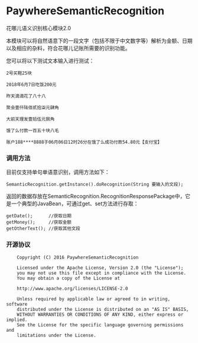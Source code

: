 # PaywhereSemanticRecognition
花哪儿语义识别核心模块2.0

本模块可以将自然语意下的一段文字（包括不限于中文数字等）解析为金额、日期以及相应的杂料，符合花哪儿记账所需要的识别功能。

您可以将以下测试文本输入进行测试：
```
2号买鞋25块

2018年6月7日吃饭200元

昨天滴滴花了八十八

聚会壹仟陆佰贰拾柒元肆角

大前天理发壹拾伍元捌角

饿了么付款一百五十块八毛

账户188****8888于06月06日12时26分在饿了么成功付款54.80元【支付宝】
```

### 调用方法
目前仅支持单句单语意识别，调用方法如下：
```
SemanticRecognition.getInstance().doRecognition(String 要输入的文段);
```

返回的数据存放在SemanticRecognition.RecognitionResponsePackage中，它是一个典型的JavaBean，可通过get、set方法进行存取：
```
getDate();      //获取日期
getMoney();     //获取金额
getOtherText(); //获取其他文段
```

### 开源协议
```
    Copyright (C) 2016 PaywhereSemanticRecognition

    Licensed under the Apache License, Version 2.0 (the "License");
    you may not use this file except in compliance with the License.
    You may obtain a copy of the License at

    http://www.apache.org/licenses/LICENSE-2.0

    Unless required by applicable law or agreed to in writing, software
    distributed under the License is distributed on an "AS IS" BASIS,
    WITHOUT WARRANTIES OR CONDITIONS OF ANY KIND, either express or implied.
    See the License for the specific language governing permissions and
    limitations under the License.
```
